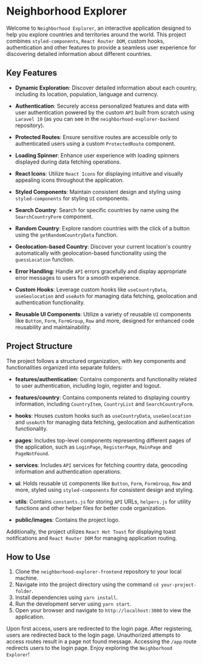 # Neighborhood Explorer

Welcome to `Neighborhood Explorer`, an interactive application designed to help you explore countries and territories around the world. This project combines `styled-components`, `React Router DOM`, custom hooks, authentication and other features to provide a seamless user experience for discovering detailed information about different countries.

## Key Features

- **Dynamic Exploration**: Discover detailed information about each country, including its location, population, language and currency.

- **Authentication**: Securely access personalized features and data with user authentication powered by the custom `API` built from scratch using `Laravel 10` (as you can see in the `neighborhood-explorer-backend` repository).

- **Protected Routes**: Ensure sensitive routes are accessible only to authenticated users using a custom `ProtectedRoute` component.

- **Loading Spinner**: Enhance user experience with loading spinners displayed during data fetching operations.

- **React Icons**: Utilize `React Icons` for displaying intuitive and visually appealing icons throughout the application.

- **Styled Components**: Maintain consistent design and styling using `styled-components` for styling `UI` components.

- **Search Country**: Search for specific countries by name using the `SearchCountryForm` component.

- **Random Country**: Explore random countries with the click of a button using the `getRandomCountryData` function.

- **Geolocation-based Country**: Discover your current location's country automatically with geolocation-based functionality using the `guessLocation` function.

- **Error Handling**: Handle `API` errors gracefully and display appropriate error messages to users for a smooth experience.

- **Custom Hooks**: Leverage custom hooks like `useCountryData`, `useGeolocation` and `useAuth` for managing data fetching, geolocation and authentication functionality.

- **Reusable UI Components**: Utilize a variety of reusable `UI` components like `Button`, `Form`, `FormGroup`, `Row` and more, designed for enhanced code reusability and maintainability.

## Project Structure

The project follows a structured organization, with key components and functionalities organized into separate folders:

- **features/authentication**: Contains components and functionality related to user authentication, including login, register and logout.

- **features/country**: Contains components related to displaying country information, including `CountryItem`, `CountryList` and `SearchCountryForm`.

- **hooks**: Houses custom hooks such as `useCountryData`, `useGeolocation` and `useAuth` for managing data fetching, geolocation and authentication functionality.

- **pages**: Includes top-level components representing different pages of the application, such as `LoginPage`, `RegisterPage`, `MainPage` and `PageNotFound`.

- **services**: Includes `API` services for fetching country data, geocoding information and authentication operations.

- **ui**: Holds reusable `UI` components like `Button`, `Form`, `FormGroup`, `Row` and more, styled using `styled-components` for consistent design and styling.

- **utils**: Contains `constants.js` for storing `API` URLs, `helpers.js` for utility functions and other helper files for better code organization.

- **public/images**: Contains the project logo.

Additionally, the project utilizes `React Hot Toast` for displaying toast notifications and `React Router DOM` for managing application routing.

## How to Use

1. Clone the `neighborhood-explorer-frontend` repository to your local machine.
2. Navigate into the project directory using the command `cd your-project-folder`.
3. Install dependencies using `yarn install`.
4. Run the development server using `yarn start`.
5. Open your browser and navigate to `http://localhost:3000` to view the application.

Upon first access, users are redirected to the login page. After registering, users are redirected back to the login page. Unauthorized attempts to access routes result in a page not found message. Accessing the `/app` route redirects users to the login page. Enjoy exploring the `Neighborhood Explorer`!
